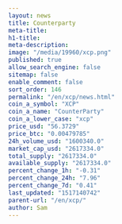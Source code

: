 ```yaml
---
layout: news
title: Counterparty
meta-title: 
h1-title: 
meta-description: 
image: "/media/19960/xcp.png"
published: true
allow_search_engine: false
sitemap: false
enable_comment: false
sort_order: 146
permalink: "/en/xcp/news.html"
coin_a_symbol: "XCP"
coin_a_name: "CounterParty"
coin_a_lower_case: "xcp"
price_usd: "56.3729"
price_btc: "0.00479785"
24h_volume_usd: "1600340.0"
market_cap_usd: "2617334.0"
total_supply: "2617334.0"
available_supply: "2617334.0"
percent_change_1h: "-0.31"
percent_change_24h: "7.96"
percent_change_7d: "0.41"
last_updated: "1517140742"
parent-url: "/en/xcp/"
author: Sam
---
```


